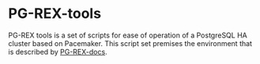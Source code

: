 # PG-REX-tools

PG-REX tools is a set of scripts for ease of operation of a PostgreSQL HA cluster based on Pacemaker. This script set premises the environment that is described by [PG-REX-docs](https://github.com/ossc-db/PG-REX-docs).
